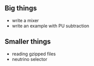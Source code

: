Big things
----------

- write a mixer
- write an example with PU subtraction


Smaller things
--------------

- reading gzipped files
- neutrino selector

